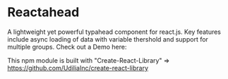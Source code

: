 # Reactahead
A lightweight yet powerful typahead component for react.js. 
Key features include async loading of data with variable thershold and support for multiple groups. 
Check out a Demo here: 



This npm module is built with "Create-React-Library" => https://github.com/UdiliaInc/create-react-library


